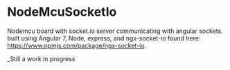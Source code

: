 # NodeMcuSocketIo
Nodemcu board with socket.io server communicating with angular sockets.
built using Angular 7, Node, express, and ngx-socket-io found here: https://www.npmjs.com/package/ngx-socket-io.

_Still a work in progress
